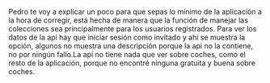 Pedro te voy a explicar un poco para que sepas lo mínimo de la aplicación a la hora de corregir, está hecha de manera que la función de manejar las colecciones sea principalmente para los usuarios registrados. Para ver los datos de la api hay que iniciar sesión como invitado y ahi se muestra la opción, algunos no muestra una descripción porque la api no la contiene, no por ningún fallo.La api no tiene nada que ver sobre coches, como el resto de la aplicación, porque no encontré ninguna gratuita y buena sobre coches.

